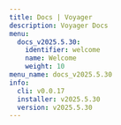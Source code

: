 ```yaml
---
title: Docs | Voyager
description: Voyager Docs
menu:
  docs_v2025.5.30:
    identifier: welcome
    name: Welcome
    weight: 10
menu_name: docs_v2025.5.30
info:
  cli: v0.0.17
  installer: v2025.5.30
  version: v2025.5.30
---
```


